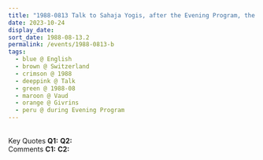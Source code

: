```yaml
---
title: "1988-0813 Talk to Sahaja Yogis, after the Evening Program, the day before Śhrī Fāṭimah Pūjā, New Āśhram, Givrins, Vaud, Switzerland"
date: 2023-10-24
display_date: 
sort_date: 1988-08-13.2
permalink: /events/1988-0813-b
tags:
  - blue @ English
  - brown @ Switzerland
  - crimson @ 1988
  - deeppink @ Talk
  - green @ 1988-08
  - maroon @ Vaud
  - orange @ Givrins 
  - peru @ during Evening Program
---
```


<br>

<wave-list>
  <list-title color="DarkSeaGreen" width="55">Key Quotes</list-title>
  <list-item color="BlanchedAlmond" width="280"><b>Q1:</b> <i></i></list-item>
  <list-item color="Lavender" width="280"><b>Q2:</b> <i></i></list-item>
</wave-list>

<br>

<wave-list>
  <list-title color="DarkSeaGreen" width="55">Comments</list-title>
  <list-item color="BlanchedAlmond" width="280"><b>C1:</b> <i></i></list-item>
  <list-item color="Lavender" width="280"><b>C2:</b> <i></i></list-item>
</wave-list>
